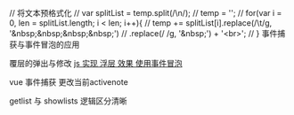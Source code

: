 // 将文本预格式化
// var splitList = temp.split(/\n/);
// temp = '';
// for(var i = 0, len = splitList.length; i < len; i++){
//     temp += splitList[i].replace(/\t/g, '&amp;nbsp;&amp;nbsp;&amp;nbsp;&amp;nbsp;')
//         .replace(/ /g, '&amp;nbsp;') + '&lt;br&gt;';
// }
事件捕获与事件冒泡的应用

覆层的弹出与修改
[js 实现 浮层 效果 使用事件冒泡](http://www.cnblogs.com/dolphinX/p/3239530.html)

vue 事件捕获 更改当前activenote

getlist 与 showlists 逻辑区分清晰


